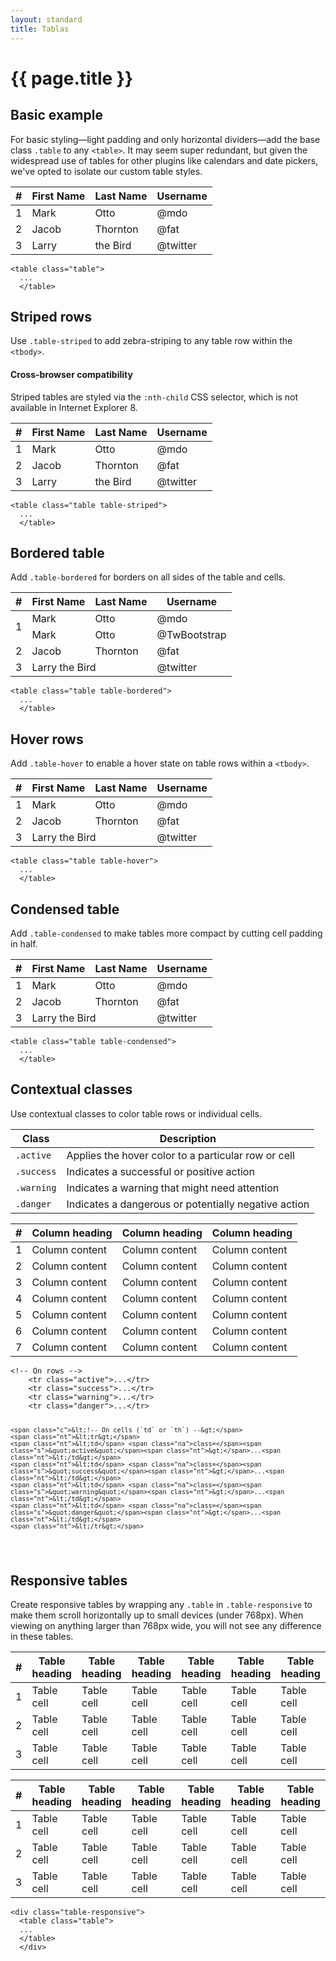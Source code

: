 ```yaml
---
layout: standard
title: Tablas
---
```

<div class="page-header">
    <h1 id="tables">{{ page.title }}</h1>
</div>

<h2 id="tables-example">Basic example</h2>
<p>For basic styling&mdash;light padding and only horizontal dividers&mdash;add the base class <code>.table</code> to any <code>&lt;table&gt;</code>. It may seem super redundant, but given the widespread use of tables for other plugins like calendars and date pickers, we've opted to isolate our custom table styles.</p>

<div class="bs-example">
  <table class="table">
    <thead>
      <tr>
        <th>#</th>
        <th>First Name</th>
        <th>Last Name</th>
        <th>Username</th>
    </tr>
</thead>
<tbody>
  <tr>
    <td>1</td>
    <td>Mark</td>
    <td>Otto</td>
    <td>@mdo</td>
</tr>
<tr>
    <td>2</td>
    <td>Jacob</td>
    <td>Thornton</td>
    <td>@fat</td>
</tr>
<tr>
    <td>3</td>
    <td>Larry</td>
    <td>the Bird</td>
    <td>@twitter</td>
</tr>
</tbody>
</table>
</div><!-- /example -->

<div class="highlight blackboard"><pre><code class="html"><span class="nt">&lt;table</span> <span class="na">class=</span><span class="s">&quot;table&quot;</span><span class="nt">&gt;</span>
  ...
  <span class="nt">&lt;/table&gt;</span>
</code></pre></div>


<h2 id="tables-striped">Striped rows</h2>
<p>Use <code>.table-striped</code> to add zebra-striping to any table row within the <code>&lt;tbody&gt;</code>.</p>
<div class="bs-callout bs-callout-danger">
    <h4>Cross-browser compatibility</h4>
    <p>Striped tables are styled via the <code>:nth-child</code> CSS selector, which is not available in Internet Explorer 8.</p>
</div>
<div class="bs-example">
  <table class="table table-striped">
    <thead>
      <tr>
        <th>#</th>
        <th>First Name</th>
        <th>Last Name</th>
        <th>Username</th>
    </tr>
</thead>
<tbody>
  <tr>
    <td>1</td>
    <td>Mark</td>
    <td>Otto</td>
    <td>@mdo</td>
</tr>
<tr>
    <td>2</td>
    <td>Jacob</td>
    <td>Thornton</td>
    <td>@fat</td>
</tr>
<tr>
    <td>3</td>
    <td>Larry</td>
    <td>the Bird</td>
    <td>@twitter</td>
</tr>
</tbody>
</table>
</div><!-- /example -->
<div class="highlight blackboard"><pre><code class="html"><span class="nt">&lt;table</span> <span class="na">class=</span><span class="s">&quot;table table-striped&quot;</span><span class="nt">&gt;</span>
  ...
  <span class="nt">&lt;/table&gt;</span>
</code></pre></div>


<h2 id="tables-bordered">Bordered table</h2>
<p>Add <code>.table-bordered</code> for borders on all sides of the table and cells.</p>
<div class="bs-example">
  <table class="table table-bordered">
    <thead>
      <tr>
        <th>#</th>
        <th>First Name</th>
        <th>Last Name</th>
        <th>Username</th>
    </tr>
</thead>
<tbody>
  <tr>
    <td rowspan="2">1</td>
    <td>Mark</td>
    <td>Otto</td>
    <td>@mdo</td>
</tr>
<tr>
    <td>Mark</td>
    <td>Otto</td>
    <td>@TwBootstrap</td>
</tr>
<tr>
    <td>2</td>
    <td>Jacob</td>
    <td>Thornton</td>
    <td>@fat</td>
</tr>
<tr>
    <td>3</td>
    <td colspan="2">Larry the Bird</td>
    <td>@twitter</td>
</tr>
</tbody>
</table>
</div><!-- /example -->
<div class="highlight blackboard"><pre><code class="html"><span class="nt">&lt;table</span> <span class="na">class=</span><span class="s">&quot;table table-bordered&quot;</span><span class="nt">&gt;</span>
  ...
  <span class="nt">&lt;/table&gt;</span>
</code></pre></div>


<h2 id="tables-hover-rows">Hover rows</h2>
<p>Add <code>.table-hover</code> to enable a hover state on table rows within a <code>&lt;tbody&gt;</code>.</p>
<div class="bs-example">
  <table class="table table-hover">
    <thead>
      <tr>
        <th>#</th>
        <th>First Name</th>
        <th>Last Name</th>
        <th>Username</th>
    </tr>
</thead>
<tbody>
  <tr>
    <td>1</td>
    <td>Mark</td>
    <td>Otto</td>
    <td>@mdo</td>
</tr>
<tr>
    <td>2</td>
    <td>Jacob</td>
    <td>Thornton</td>
    <td>@fat</td>
</tr>
<tr>
    <td>3</td>
    <td colspan="2">Larry the Bird</td>
    <td>@twitter</td>
</tr>
</tbody>
</table>
</div><!-- /example -->
<div class="highlight blackboard"><pre><code class="html"><span class="nt">&lt;table</span> <span class="na">class=</span><span class="s">&quot;table table-hover&quot;</span><span class="nt">&gt;</span>
  ...
  <span class="nt">&lt;/table&gt;</span>
</code></pre></div>


<h2 id="tables-condensed">Condensed table</h2>
<p>Add <code>.table-condensed</code> to make tables more compact by cutting cell padding in half.</p>
<div class="bs-example">
  <table class="table table-condensed">
    <thead>
      <tr>
        <th>#</th>
        <th>First Name</th>
        <th>Last Name</th>
        <th>Username</th>
    </tr>
</thead>
<tbody>
  <tr>
    <td>1</td>
    <td>Mark</td>
    <td>Otto</td>
    <td>@mdo</td>
</tr>
<tr>
    <td>2</td>
    <td>Jacob</td>
    <td>Thornton</td>
    <td>@fat</td>
</tr>
<tr>
    <td>3</td>
    <td colspan="2">Larry the Bird</td>
    <td>@twitter</td>
</tr>
</tbody>
</table>
</div><!-- /example -->
<div class="highlight blackboard"><pre><code class="html"><span class="nt">&lt;table</span> <span class="na">class=</span><span class="s">&quot;table table-condensed&quot;</span><span class="nt">&gt;</span>
  ...
  <span class="nt">&lt;/table&gt;</span>
</code></pre></div>


<h2 id="tables-contextual-classes">Contextual classes</h2>
<p>Use contextual classes to color table rows or individual cells.</p>
<div class="table-responsive">
  <table class="table table-bordered table-striped">
    <colgroup>
    <col class="col-xs-1">
    <col class="col-xs-7">
</colgroup>
<thead>
  <tr>
    <th>Class</th>
    <th>Description</th>
</tr>
</thead>
<tbody>
  <tr>
    <td>
      <code>.active</code>
  </td>
  <td>Applies the hover color to a particular row or cell</td>
</tr>
<tr>
    <td>
      <code>.success</code>
  </td>
  <td>Indicates a successful or positive action</td>
</tr>
<tr>
    <td>
      <code>.warning</code>
  </td>
  <td>Indicates a warning that might need attention</td>
</tr>
<tr>
    <td>
      <code>.danger</code>
  </td>
  <td>Indicates a dangerous or potentially negative action</td>
</tr>
</tbody>
</table>
</div>
<div class="bs-example">
  <table class="table">
    <thead>
      <tr>
        <th>#</th>
        <th>Column heading</th>
        <th>Column heading</th>
        <th>Column heading</th>
    </tr>
</thead>
<tbody>
  <tr class="active">
    <td>1</td>
    <td>Column content</td>
    <td>Column content</td>
    <td>Column content</td>
</tr>
<tr>
    <td>2</td>
    <td>Column content</td>
    <td>Column content</td>
    <td>Column content</td>
</tr>
<tr class="success">
    <td>3</td>
    <td>Column content</td>
    <td>Column content</td>
    <td>Column content</td>
</tr>
<tr>
    <td>4</td>
    <td>Column content</td>
    <td>Column content</td>
    <td>Column content</td>
</tr>
<tr class="warning">
    <td>5</td>
    <td>Column content</td>
    <td>Column content</td>
    <td>Column content</td>
</tr>
<tr>
    <td>6</td>
    <td>Column content</td>
    <td>Column content</td>
    <td>Column content</td>
</tr>
<tr class="danger">
    <td>7</td>
    <td>Column content</td>
    <td>Column content</td>
    <td>Column content</td>
</tr>
</tbody>
</table>
</div><!-- /example -->
<div class="highlight blackboard"><pre><code class="html"><span class="c">&lt;!-- On rows --&gt;</span>
    <span class="nt">&lt;tr</span> <span class="na">class=</span><span class="s">&quot;active&quot;</span><span class="nt">&gt;</span>...<span class="nt">&lt;/tr&gt;</span>
    <span class="nt">&lt;tr</span> <span class="na">class=</span><span class="s">&quot;success&quot;</span><span class="nt">&gt;</span>...<span class="nt">&lt;/tr&gt;</span>
    <span class="nt">&lt;tr</span> <span class="na">class=</span><span class="s">&quot;warning&quot;</span><span class="nt">&gt;</span>...<span class="nt">&lt;/tr&gt;</span>
    <span class="nt">&lt;tr</span> <span class="na">class=</span><span class="s">&quot;danger&quot;</span><span class="nt">&gt;</span>...<span class="nt">&lt;/tr&gt;</span>

    <span class="c">&lt;!-- On cells (`td` or `th`) --&gt;</span>
    <span class="nt">&lt;tr&gt;</span>
    <span class="nt">&lt;td</span> <span class="na">class=</span><span class="s">&quot;active&quot;</span><span class="nt">&gt;</span>...<span class="nt">&lt;/td&gt;</span>
    <span class="nt">&lt;td</span> <span class="na">class=</span><span class="s">&quot;success&quot;</span><span class="nt">&gt;</span>...<span class="nt">&lt;/td&gt;</span>
    <span class="nt">&lt;td</span> <span class="na">class=</span><span class="s">&quot;warning&quot;</span><span class="nt">&gt;</span>...<span class="nt">&lt;/td&gt;</span>
    <span class="nt">&lt;td</span> <span class="na">class=</span><span class="s">&quot;danger&quot;</span><span class="nt">&gt;</span>...<span class="nt">&lt;/td&gt;</span>
    <span class="nt">&lt;/tr&gt;</span>
</code></pre></div>


<h2 id="tables-responsive">Responsive tables</h2>
<p>Create responsive tables by wrapping any <code>.table</code> in <code>.table-responsive</code> to make them scroll horizontally up to small devices (under 768px). When viewing on anything larger than 768px wide, you will not see any difference in these tables.</p>
<div class="bs-example">
  <div class="table-responsive">
    <table class="table">
      <thead>
        <tr>
          <th>#</th>
          <th>Table heading</th>
          <th>Table heading</th>
          <th>Table heading</th>
          <th>Table heading</th>
          <th>Table heading</th>
          <th>Table heading</th>
      </tr>
  </thead>
  <tbody>
    <tr>
      <td>1</td>
      <td>Table cell</td>
      <td>Table cell</td>
      <td>Table cell</td>
      <td>Table cell</td>
      <td>Table cell</td>
      <td>Table cell</td>
  </tr>
  <tr>
      <td>2</td>
      <td>Table cell</td>
      <td>Table cell</td>
      <td>Table cell</td>
      <td>Table cell</td>
      <td>Table cell</td>
      <td>Table cell</td>
  </tr>
  <tr>
      <td>3</td>
      <td>Table cell</td>
      <td>Table cell</td>
      <td>Table cell</td>
      <td>Table cell</td>
      <td>Table cell</td>
      <td>Table cell</td>
  </tr>
</tbody>
</table>
</div><!-- /.table-responsive -->

<div class="table-responsive">
    <table class="table table-bordered">
      <thead>
        <tr>
          <th>#</th>
          <th>Table heading</th>
          <th>Table heading</th>
          <th>Table heading</th>
          <th>Table heading</th>
          <th>Table heading</th>
          <th>Table heading</th>
      </tr>
  </thead>
  <tbody>
    <tr>
      <td>1</td>
      <td>Table cell</td>
      <td>Table cell</td>
      <td>Table cell</td>
      <td>Table cell</td>
      <td>Table cell</td>
      <td>Table cell</td>
  </tr>
  <tr>
      <td>2</td>
      <td>Table cell</td>
      <td>Table cell</td>
      <td>Table cell</td>
      <td>Table cell</td>
      <td>Table cell</td>
      <td>Table cell</td>
  </tr>
  <tr>
      <td>3</td>
      <td>Table cell</td>
      <td>Table cell</td>
      <td>Table cell</td>
      <td>Table cell</td>
      <td>Table cell</td>
      <td>Table cell</td>
  </tr>
</tbody>
</table>
</div><!-- /.table-responsive -->
</div><!-- /example -->
<div class="highlight blackboard"><pre><code class="html"><span class="nt">&lt;div</span> <span class="na">class=</span><span class="s">&quot;table-responsive&quot;</span><span class="nt">&gt;</span>
  <span class="nt">&lt;table</span> <span class="na">class=</span><span class="s">&quot;table&quot;</span><span class="nt">&gt;</span>
  ...
  <span class="nt">&lt;/table&gt;</span>
  <span class="nt">&lt;/div&gt;</span>
</code></pre></div>
